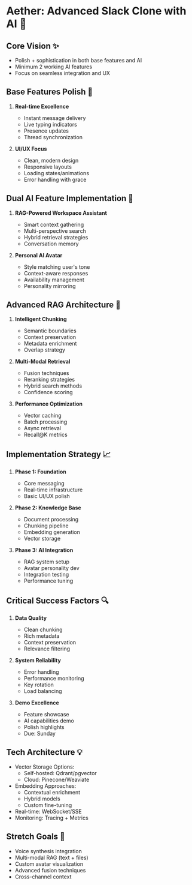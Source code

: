 # Aether: Advanced Slack Clone with AI 🚀

## Core Vision ✨
- Polish + sophistication in both base features and AI
- Minimum 2 working AI features
- Focus on seamless integration and UX

## Base Features Polish 🎨
1. **Real-time Excellence**
   - Instant message delivery
   - Live typing indicators
   - Presence updates
   - Thread synchronization

2. **UI/UX Focus**
   - Clean, modern design
   - Responsive layouts
   - Loading states/animations
   - Error handling with grace

## Dual AI Feature Implementation 🤖
1. **RAG-Powered Workspace Assistant**
   - Smart context gathering
   - Multi-perspective search
   - Hybrid retrieval strategies
   - Conversation memory

2. **Personal AI Avatar**
   - Style matching user's tone
   - Context-aware responses
   - Availability management
   - Personality mirroring

## Advanced RAG Architecture 🎯
1. **Intelligent Chunking**
   - Semantic boundaries
   - Context preservation
   - Metadata enrichment
   - Overlap strategy

2. **Multi-Modal Retrieval**
   - Fusion techniques
   - Reranking strategies
   - Hybrid search methods
   - Confidence scoring

3. **Performance Optimization**
   - Vector caching
   - Batch processing
   - Async retrieval
   - Recall@K metrics

## Implementation Strategy 📈
1. **Phase 1: Foundation**
   - Core messaging
   - Real-time infrastructure
   - Basic UI/UX polish

2. **Phase 2: Knowledge Base**
   - Document processing
   - Chunking pipeline
   - Embedding generation
   - Vector storage

3. **Phase 3: AI Integration**
   - RAG system setup
   - Avatar personality dev
   - Integration testing
   - Performance tuning

## Critical Success Factors 🔍
1. **Data Quality**
   - Clean chunking
   - Rich metadata
   - Context preservation
   - Relevance filtering

2. **System Reliability**
   - Error handling
   - Performance monitoring
   - Key rotation
   - Load balancing

3. **Demo Excellence**
   - Feature showcase
   - AI capabilities demo
   - Polish highlights
   - Due: Sunday

## Tech Architecture 💡
- Vector Storage Options:
  - Self-hosted: Qdrant/pgvector
  - Cloud: Pinecone/Weaviate
- Embedding Approaches:
  - Contextual enrichment
  - Hybrid models
  - Custom fine-tuning
- Real-time: WebSocket/SSE
- Monitoring: Tracing + Metrics

## Stretch Goals 🌟
- Voice synthesis integration
- Multi-modal RAG (text + files)
- Custom avatar visualization
- Advanced fusion techniques
- Cross-channel context 